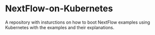 # NextFlow-on-Kubernetes
A repository with insturctions on how to boot NextFlow examples using Kubernetes with the examples and their explanations.
